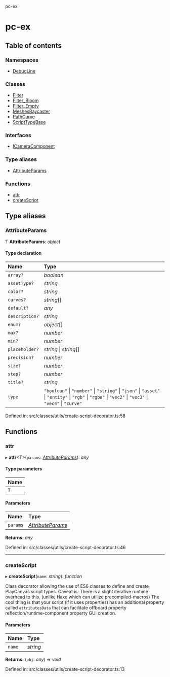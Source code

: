 pc-ex

# pc-ex

## Table of contents

### Namespaces

- [DebugLine](https://github.com/TheFBplus/pc-ex/blob/master/docs/md/modules/debugline.md)

### Classes

- [Filter](https://github.com/TheFBplus/pc-ex/blob/master/docs/md/classes/filter.md)
- [Filter\_Bloom](https://github.com/TheFBplus/pc-ex/blob/master/docs/md/classes/filter_bloom.md)
- [Filter\_Empty](https://github.com/TheFBplus/pc-ex/blob/master/docs/md/classes/filter_empty.md)
- [MeshesRaycaster](https://github.com/TheFBplus/pc-ex/blob/master/docs/md/classes/meshesraycaster.md)
- [PathCurve](https://github.com/TheFBplus/pc-ex/blob/master/docs/md/classes/pathcurve.md)
- [ScriptTypeBase](https://github.com/TheFBplus/pc-ex/blob/master/docs/md/classes/scripttypebase.md)

### Interfaces

- [ICameraComponent](https://github.com/TheFBplus/pc-ex/blob/master/docs/md/interfaces/icameracomponent.md)

### Type aliases

- [AttributeParams](https://github.com/TheFBplus/pc-ex/blob/master/docs/md/README.md#attributeparams)

### Functions

- [attr](https://github.com/TheFBplus/pc-ex/blob/master/docs/md/README.md#attr)
- [createScript](https://github.com/TheFBplus/pc-ex/blob/master/docs/md/README.md#createscript)

## Type aliases

### AttributeParams

Ƭ **AttributeParams**: *object*

#### Type declaration

| Name | Type |
| :------ | :------ |
| `array?` | *boolean* |
| `assetType?` | *string* |
| `color?` | *string* |
| `curves?` | *string*[] |
| `default?` | *any* |
| `description?` | *string* |
| `enum?` | *object*[] |
| `max?` | *number* |
| `min?` | *number* |
| `placeholder?` | *string* \| *string*[] |
| `precision?` | *number* |
| `size?` | *number* |
| `step?` | *number* |
| `title?` | *string* |
| `type` | ``"boolean"`` \| ``"number"`` \| ``"string"`` \| ``"json"`` \| ``"asset"`` \| ``"entity"`` \| ``"rgb"`` \| ``"rgba"`` \| ``"vec2"`` \| ``"vec3"`` \| ``"vec4"`` \| ``"curve"`` |

Defined in: src/classes/utils/create-script-decorator.ts:58

## Functions

### attr

▸ **attr**<T\>(`params`: [*AttributeParams*](https://github.com/TheFBplus/pc-ex/blob/master/docs/md/README.md#attributeparams)): *any*

#### Type parameters

| Name |
| :------ |
| `T` |

#### Parameters

| Name | Type |
| :------ | :------ |
| `params` | [*AttributeParams*](https://github.com/TheFBplus/pc-ex/blob/master/docs/md/README.md#attributeparams) |

**Returns:** *any*

Defined in: src/classes/utils/create-script-decorator.ts:46

___

### createScript

▸ **createScript**(`name`: *string*): *function*

Class decorator allowing the use of ES6 classes
to define and create PlayCanvas script types.
Caveat is: There is a slight iterative runtime overhead to this. (unlike Haxe which can utilize precompiled-macros)
The cool thing is that your script (if it uses properties) has an additional property called `attributesData` that can facilitate offboard property reflection/runtime-component
property GUI creation.

#### Parameters

| Name | Type |
| :------ | :------ |
| `name` | *string* |

**Returns:** (`obj`: *any*) => *void*

Defined in: src/classes/utils/create-script-decorator.ts:13
